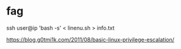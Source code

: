 # fag
ssh user@ip 'bash -s' < linenu.sh > info.txt

https://blog.g0tmi1k.com/2011/08/basic-linux-privilege-escalation/
